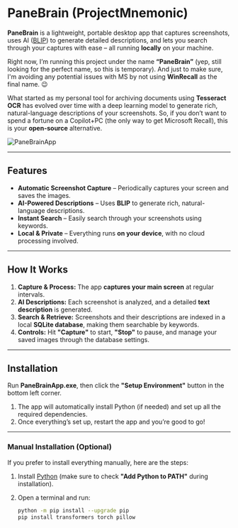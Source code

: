# **PaneBrain (ProjectMnemonic)**

**PaneBrain** is a lightweight, portable desktop app that captures screenshots, uses AI ([BLIP](https://github.com/salesforce/BLIP)) to generate detailed descriptions, and lets you search through your captures with ease – all running **locally** on your machine.

Right now, I’m running this project under the name **“PaneBrain”** (yep, still looking for the perfect name, so this is temporary). And just to make sure, I'm avoiding any potential issues with MS by not using **WinRecall** as the final name. 😉

What started as my personal tool for archiving documents using **Tesseract OCR** has evolved over time with a deep learning model to generate rich, natural-language descriptions of your screenshots. So, if you don’t want to spend a fortune on a Copilot+PC (the only way to get Microsoft Recall), this is your **open-source** alternative.

![PaneBrainApp](https://github.com/user-attachments/assets/29f4b608-8d4e-4cc8-a721-6d70cc85a606)

---

## **Features**  

- **Automatic Screenshot Capture** – Periodically captures your screen and saves the images.  
- **AI-Powered Descriptions** – Uses **BLIP** to generate rich, natural-language descriptions.  
- **Instant Search** – Easily search through your screenshots using keywords.  
- **Local & Private** – Everything runs **on your device**, with no cloud processing involved.  

---

## **How It Works**  

1. **Capture & Process:** The app **captures your main screen** at regular intervals.  
2. **AI Descriptions:** Each screenshot is analyzed, and a detailed **text description** is generated.  
3. **Search & Retrieve:** Screenshots and their descriptions are indexed in a local **SQLite database**, making them searchable by keywords.  
4. **Controls:** Hit **"Capture"** to start, **"Stop"** to pause, and manage your saved images through the database settings.  

---

## **Installation**  

Run **PaneBrainApp.exe**, then click the **"Setup Environment"** button in the bottom left corner.

1. The app will automatically install Python (if needed) and set up all the required dependencies.
2. Once everything’s set up, restart the app and you’re good to go!

---

### **Manual Installation (Optional)**  

If you prefer to install everything manually, here are the steps:  

1. Install [Python](https://www.python.org/downloads/) (make sure to check **"Add Python to PATH"** during installation).  
2. Open a terminal and run:  

   ```bash
   python -m pip install --upgrade pip
   pip install transformers torch pillow
